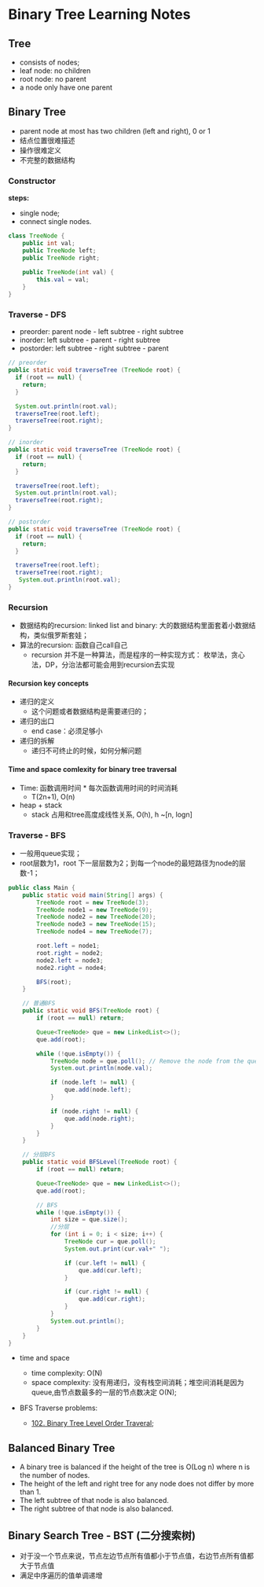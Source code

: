 # Binary Tree Learning Notes
## Tree
- consists of nodes;
- leaf node: no children
- root node: no parent
- a node only have one parent

## Binary Tree
- parent node at most has two children (left and right), 0 or 1
- 结点位置很难描述
- 操作很难定义
- 不完整的数据结构

### Constructor
**steps:**
- single node;
- connect single nodes.

```Java
class TreeNode {
    public int val;
    public TreeNode left;
    public TreeNode right;
    
    public TreeNode(int val) {
        this.val = val;
    }
}
```

### Traverse - DFS
- preorder: parent node - left subtree - right subtree   
- inorder: left subtree - parent - right subtree
- postorder: left subtree - right subtree - parent 

```java
// preorder
public static void traverseTree (TreeNode root) {
  if (root == null) {
    return;
  }

  System.out.println(root.val);
  traverseTree(root.left);
  traverseTree(root.right);
}

// inorder
public static void traverseTree (TreeNode root) {
  if (root == null) {
    return;
  }

  traverseTree(root.left);
  System.out.println(root.val);
  traverseTree(root.right);
}

// postorder
public static void traverseTree (TreeNode root) {
  if (root == null) {
    return;
  }

  traverseTree(root.left);
  traverseTree(root.right);
   System.out.println(root.val);
}
```

### Recursion
- 数据结构的recursion: linked list and binary: 大的数据结构里面套着小数据结构，类似俄罗斯套娃；
- 算法的recursion: 函数自己call自己
  - recursion 并不是一种算法，而是程序的一种实现方式： 枚举法，贪心法，DP，分治法都可能会用到recursion去实现

#### Recursion key concepts
- 递归的定义
  - 这个问题或者数据结构是需要递归的；
- 递归的出口
  - end case：必须足够小
- 递归的拆解
  - 递归不可终止的时候，如何分解问题

#### Time and space comlexity for binary tree traversal
- Time: 函数调用时间 * 每次函数调用时间的时间消耗
  - T(2n+1), O(n)
- heap + stack
  - stack 占用和tree高度成线性关系, O(h), h ~[n, logn]

### Traverse - BFS
- 一般用queue实现；
- root层数为1，root 下一层层数为2；到每一个node的最短路径为node的层数-1；

```java
public class Main {
    public static void main(String[] args) {
        TreeNode root = new TreeNode(3);
        TreeNode node1 = new TreeNode(9);
        TreeNode node2 = new TreeNode(20);
        TreeNode node3 = new TreeNode(15);
        TreeNode node4 = new TreeNode(7);

        root.left = node1;
        root.right = node2;
        node2.left = node3;
        node2.right = node4;

        BFS(root);
    }

    // 普通BFS
    public static void BFS(TreeNode root) {
        if (root == null) return;

        Queue<TreeNode> que = new LinkedList<>();
        que.add(root);

        while (!que.isEmpty()) {
            TreeNode node = que.poll(); // Remove the node from the queue
            System.out.println(node.val);

            if (node.left != null) {
                que.add(node.left);
            }

            if (node.right != null) {
                que.add(node.right);
            }
        }
    }

    // 分层BFS
    public static void BFSLevel(TreeNode root) {
        if (root == null) return;

        Queue<TreeNode> que = new LinkedList<>();
        que.add(root);

        // BFS
        while (!que.isEmpty()) {
            int size = que.size();
            //分层
            for (int i = 0; i < size; i++) {
                TreeNode cur = que.poll();
                System.out.print(cur.val+" ");

                if (cur.left != null) {
                    que.add(cur.left);
                }

                if (cur.right != null) {
                    que.add(cur.right);
                }
            }
            System.out.println();
        }
    }
}
```
- time and space
  - time complexity: O(N)
  - space complexity: 没有用递归，没有栈空间消耗；堆空间消耗是因为queue,由节点数最多的一层的节点数决定 O(N);


- BFS Traverse problems:
  - [102. Binary Tree Level Order Traveral](https://github.com/leileili1010/leetcode/blob/main/Binary%20Tree/102.%20Binary%20Tree%20Level%20Order%20Traveral.md);

## Balanced Binary Tree
- A binary tree is balanced if the height of the tree is O(Log n) where n is the number of nodes.
- The height of the left and right tree for any node does not differ by more than 1.
- The left subtree of that node is also balanced.
- The right subtree of that node is also balanced.

## Binary Search Tree - BST (二分搜索树)
- 对于没一个节点来说，节点左边节点所有值都小于节点值，右边节点所有值都大于节点值
- 满足中序遍历的值单调递增